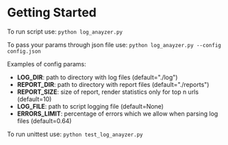 # Getting Started
To run script use: ```python log_anayzer.py```

To pass your params through json file use: ```python log_anayzer.py --config config.json```

Examples of config params:
* **LOG_DIR**: path to directory with log files (default="./log")
* **REPORT_DIR**: path to directory with report files (default="./reports")
* **REPORT_SIZE**: size of report, render statistics only for top n urls (default=10)
* **LOG_FILE**: path to script logging file (default=None)
* **ERRORS_LIMIT**: percentage of errors which we allow when parsing log files (default=0.64)

To run unittest use: ```python test_log_anayzer.py```
